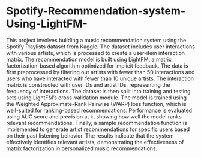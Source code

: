 # Spotify-Recommendation-system-Using-LightFM-
This project involves building a music recommendation system using the Spotify Playlists dataset from Kaggle. The dataset includes user interactions with various artists, which is processed to create a user-item interaction matrix. The recommendation model is built using LightFM, a matrix factorization-based algorithm optimized for implicit feedback. The data is first preprocessed by filtering out artists with fewer than 50 interactions and users who have interacted with fewer than 10 unique artists. The interaction matrix is constructed with user IDs and artist IDs, representing the frequency of interactions. The dataset is then split into training and testing sets using LightFM’s cross-validation module. The model is trained using the Weighted Approximate-Rank Pairwise (WARP) loss function, which is well-suited for ranking-based recommendations. Performance is evaluated using AUC score and precision at k, showing how well the model ranks relevant recommendations. Finally, a sample recommendation function is implemented to generate artist recommendations for specific users based on their past listening behavior. The results indicate that the system effectively identifies relevant artists, demonstrating the effectiveness of matrix factorization in personalized music recommendations.
